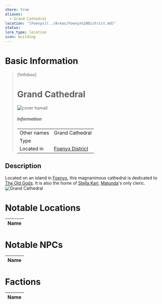 ```yaml
---
share: true
aliases:
  - Grand Cathedral
location: "[Foenyx](../Areas/Foenyx%20District.md)"
status: 
lore_type: location
icon: building
---
```

# Basic Information
> [!infobox]
> # Grand Cathedral
> ![cover hsmall](insertimage.png)
> ##### Information
> |   |  |
> | ---- | ---- |
> | Other names | Grand Cathedral|
> | Type | 
> | Located in | [Foenyx District](../Areas/Foenyx%20District.md)|
## Description
Located on an island in [Foenyx](../Areas/Foenyx%20District.md), this magnanimous cathedral is dedicated to [The Old Gods](../../Deities/Old%20Gods/Pantheon%20of%20the%20Old%20Gods.md). It is also the home of [Stella Kari](../../../Stella%20Kari.md), [Matunda](../../Deities/Old%20Gods/Matunda.md)'s only cleric.
![Grand Cathedral](https://content.encounterkit.com/cdn-cgi/image/width=1920,quality=75,format=auto/https://content.encounterkit.com/map/preview/7b0c7d80943bd96a9b67ffc388fbfa36.webp)

# Notable Locations
| Name |
| ---- |

# Notable NPCs
| Name |
| ---- |

# Factions
| Name |
| ---- |
